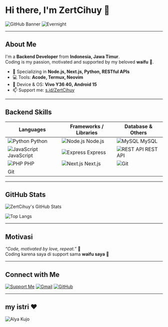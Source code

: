 # Hi there, I'm ZertCihuy 👋

![GitHub Banner](https://img.shields.io/badge/Backend-Developer-181717?style=for-the-badge&logo=github)
![Evernight](https://i.imgur.com/xdaFeGf.gif)


---

## About Me
I'm a **Backend Developer** from **Indonesia, Jawa Timur**.  
Coding is my passion, motivated and supported by my beloved **waifu** 💖.  

- 🌱 Specializing in **Node.js, Next.js, Python, RESTful APIs**  
- 💻 Tools: **Acode, Termux, Neovim**  
- 📱 Device & OS: **Vivo Y36 4G, Android 15**  
- 📫 Support me: [s.id/ZertCihuy](https://s.id/zertcihuy)

---

## Backend Skills

| Languages | Frameworks / Libraries | Database & Others |
|-----------|----------------------|-----------------|
| ![Python](https://img.shields.io/badge/-Python-3776AB?style=for-the-badge&logo=python&logoColor=white) Python | ![Node.js](https://img.shields.io/badge/-Node.js-339933?style=for-the-badge&logo=node.js&logoColor=white) Node.js | ![MySQL](https://img.shields.io/badge/-MySQL-4479A1?style=for-the-badge&logo=mysql&logoColor=white) MySQL |
| ![JavaScript](https://img.shields.io/badge/-JavaScript-F7DF1E?style=for-the-badge&logo=javascript&logoColor=black) JavaScript | ![Express](https://img.shields.io/badge/-Express.js-000000?style=for-the-badge&logo=express&logoColor=white) Express | ![REST API](https://img.shields.io/badge/-REST_API-61DAFB?style=for-the-badge&logo=rest-api&logoColor=white) REST API |
| ![PHP](https://img.shields.io/badge/-PHP-777BB4?style=for-the-badge&logo=php&logoColor=white)  PHP | ![Next.js](https://img.shields.io/badge/-Next.js-000000?style=for-the-badge&logo=next.js&logoColor=white) Next.js | ![Git](https://img.shields.io/badge/-Git-F05032?style=for-the-badge&logo=git&logoColor=white)    
Git |

---

## GitHub Stats
![ZertCihuy's GitHub Stats](https://github-readme-stats.vercel.app/api?username=ZertCihuy&show_icons=true&theme=radical&count_private=true&hide_title=true&hide_border=true)

![Top Langs](https://github-readme-stats.vercel.app/api/top-langs/?username=ZertCihuy&layout=compact&theme=radical)

---

## Motivasi
*“Code, motivated by love, repeat.”* 🚀  
Coding karena saya di support sama **waifu saya** 💖

---

## Connect with Me
[![Support Me](https://img.shields.io/badge/Support-s.id/ZertCihuy-ff69b4?style=for-the-badge)](https://s.id/zertcihuy)
[![Gmail](https://img.shields.io/badge/Gmail-co.zertmc@gmail.com-D14836?style=for-the-badge&logo=gmail&logoColor=white)](mailto:co.zertmc@gmail)
[![GitHub](https://img.shields.io/badge/GitHub-ZertCihuy-181717?style=for-the-badge&logo=github)](https://github.com/ZertCihuy)

---

## my istri ❤
![Alya Kujo](https://i.imgur.com/S0ddNmz.png)
